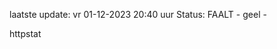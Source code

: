 laatste update: 
vr 01-12-2023 20:40   uur 
Status: FAALT - geel - 
<div class="service Y">httpstat</div>